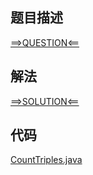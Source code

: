 ## 题目描述

[==>QUESTION<==](https://leetcode-cn.com/problems/count-square-sum-triples/)

## 解法

[==>SOLUTION<==](https://leetcode-cn.com/problems/count-square-sum-triples/solution/tong-ji-ping-fang-he-san-yuan-zu-de-shu-dfenx/)

## 代码

[CountTriples.java](https://github.com/Marshal7cc/leetcode-java/blob/master/src/unclassified/CountTriples.java)

